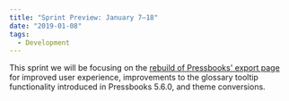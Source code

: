 ```yaml
---
title: "Sprint Preview: January 7–18"
date: "2019-01-08"
tags: 
  - Development
---
```


This sprint we will be focusing on the [rebuild of Pressbooks' export page](https://github.com/pressbooks/pressbooks/issues/1525) for improved user experience, improvements to the glossary tooltip functionality introduced in Pressbooks 5.6.0, and theme conversions.
